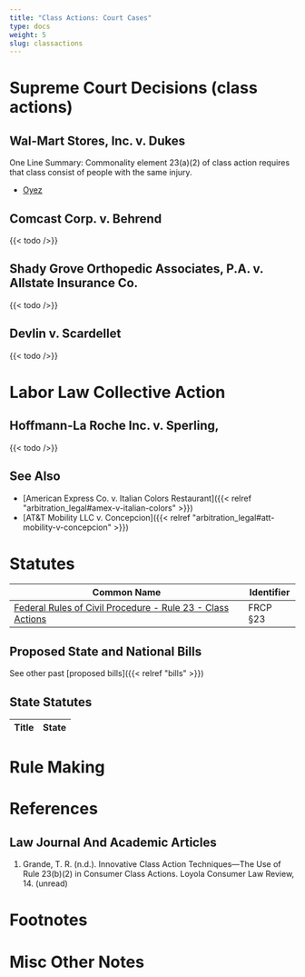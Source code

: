 ```yaml
---
title: "Class Actions: Court Cases"
type: docs
weight: 5
slug: classactions
---
```


# Supreme Court Decisions (class actions)

## Wal-Mart Stores, Inc. v. Dukes

One Line Summary: Commonality element 23(a)(2) of class action requires that class consist of people with the same injury.

- [Oyez](https://www.oyez.org/cases/2010/10-277)

## Comcast Corp. v. Behrend

{{< todo />}}

## Shady Grove Orthopedic Associates, P.A. v. Allstate Insurance Co.

{{< todo />}}

## Devlin v. Scardellet

{{< todo />}}

<!-- case template -->
<!--

One Line Summary: {{< todo />}}

- Wikipedia: {{< todo />}} (unread)
- Court Opinion (Court Listener): {{< todo />}} (unread)
- Court Opinion (pdf): {{< todo />}} (unread)
- Oyez: {{< todo />}} (unread)
- Majority Author: {{< todo />}} (unread)
- Concurrence: {{< todo />}} (unread)
- Dissents: {{< todo />}} (unread)

Pull Quote (from {{< todo />}}):

{{< details "{{< todo />}}" >}}
{{< /details >}}

-->

# Labor Law Collective Action

## Hoffmann-La Roche Inc. v. Sperling,

{{< todo />}}

## See Also

- [American Express Co. v. Italian Colors Restaurant]({{< relref "arbitration_legal#amex-v-italian-colors" >}})
- [AT&T Mobility LLC v. Concepcion]({{< relref "arbitration_legal#att-mobility-v-concepcion" >}})

# Statutes

| Common Name | Identifier |
| ----------- | ---------- |
| [Federal Rules of Civil Procedure - Rule 23 - Class Actions](https://www.law.cornell.edu/rules/frcp/rule_23) | FRCP §23 |

## Proposed State and National Bills

See other past [proposed bills]({{< relref "bills" >}})

## State Statutes

| Title       | State |
| ----------- | ----------- |

# Rule Making

# References

## Law Journal And Academic Articles

1. Grande, T. R. (n.d.). Innovative Class Action Techniques—The Use of Rule 23(b)(2) in Consumer Class Actions. Loyola Consumer Law Review, 14. (unread)

# Footnotes

# Misc Other Notes
